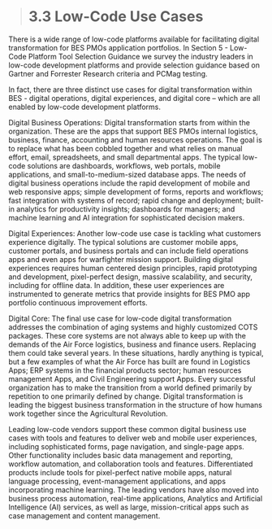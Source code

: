 > # **3.3** Low-Code Use Cases

There is a wide range of low-code platforms available for facilitating digital transformation for BES PMOs application portfolios. In Section 5 - Low-Code Platform Tool Selection Guidance we survey the industry leaders in low-code development platforms and provide selection guidance based on Gartner and Forrester Research criteria and PCMag testing. 

In fact, there are three distinct use cases for digital transformation within BES - digital operations, digital experiences, and digital core – which are all enabled by low-code development platforms.

Digital Business Operations: Digital transformation starts from within the organization. These are the apps that support BES PMOs internal logistics, business, finance, accounting and human resources operations. The goal is to replace what has been cobbled together and what relies on manual effort, email, spreadsheets, and small departmental apps. The typical low-code solutions are dashboards, workflows, web portals, mobile applications, and small-to-medium-sized database apps. The needs of digital business operations include the rapid development of mobile and web responsive apps; simple development of forms, reports and workflows; fast integration with systems of record; rapid change and deployment; built-in analytics for productivity insights; dashboards for managers; and machine learning and AI integration for sophisticated decision makers.

Digital Experiences: Another low-code use case is tackling what customers experience digitally. The typical solutions are customer mobile apps, customer portals, and business portals and can include field operations apps and even apps for warfighter mission support. Building digital experiences requires human centered design principles, rapid prototyping and development, pixel-perfect design, massive scalability, and security, including for offline data. In addition, these user experiences are instrumented to generate metrics that provide insights for BES PMO app portfolio continuous improvement efforts.

Digital Core: The final use case for low-code digital transformation addresses the combination of aging systems and highly customized COTS packages. These core systems are not always able to keep up with the demands of the Air Force logistics, business and finance users. Replacing them could take several years. In these situations, hardly anything is typical, but a few examples of what the Air Force has built are found in Logistics Apps; ERP systems in the financial products sector; human resources management Apps, and Civil Engineering support Apps. Every successful organization has to make the transition from a world defined primarily by repetition to one primarily defined by change. Digital transformation is leading the biggest business transformation in the structure of how humans work together since the Agricultural Revolution.

Leading low-code vendors support these common digital business use cases with tools and features to deliver web and mobile user experiences, including sophisticated forms, page navigation, and single-page apps. Other functionality includes basic data management and reporting, workflow automation, and collaboration tools and features. Differentiated products include tools for pixel-perfect native mobile apps, natural language processing, event-management applications, and apps incorporating machine learning. The leading vendors have also moved into business process automation, real-time applications, Analytics and Artificial Intelligence (AI) services, as well as large, mission-critical apps such as case management and content management.
